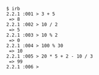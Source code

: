     $ irb
    2.2.1 :001 > 3 + 5
     => 8
    2.2.1 :002 > 10 / 2
     => 5
    2.2.1 :003 > 10 % 2
     => 0
    2.2.1 :004 > 100 % 30
     => 10
    2.2.1 :005 > 20 * 5 + 2 - 10 / 3
     => 99
    2.2.1 :006 >